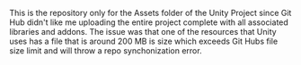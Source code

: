 
This is the repository only for the Assets folder of the Unity Project since Git Hub didn't like me uploading the entire project complete with all associated libraries and addons. The issue was that one of the resources that Unity uses has a file that is around 200 MB is size which exceeds Git Hubs file size limit and will throw a repo synchonization error. 
